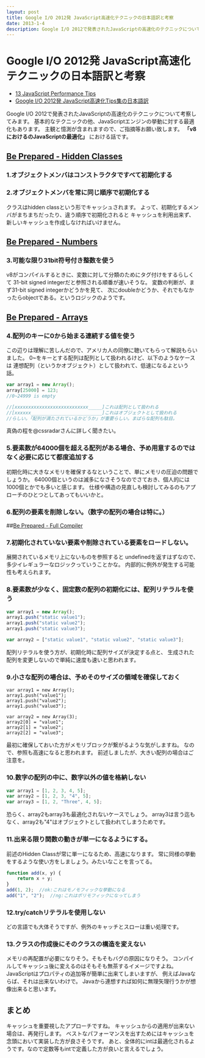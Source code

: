 ```yaml
---
layout: post
title: Google I/O 2012発 JavaScript高速化テクニックの日本語訳と考察
date: 2013-1-4
description: Google I/O 2012で発表されたJavaScriptの高速化のテクニックについて考察してみます。
---
```


# Google I/O 2012発 JavaScript高速化テクニックの日本語訳と考察

+ [13 JavaScript Performance Tips](http://www.jonefox.com/blog/2012/07/10/13-javascript-performance-tips/)
+ [Google I/O 2012発 JavaScript高速化Tips集の日本語訳](http://tech.a-listers.jp/2012/07/13/13-javascript-performance-tips/)

Google I/O 2012で発表されたJavaScriptの高速化のテクニックについて考察してみます。
基本的なテクニックの他、JavaScriptエンジンの挙動に対する最適化もあります。
主観と憶測が含まれますので、ご指摘等お願い致します。
**「v8におけるのJavaScriptの最適化」** における話です。

## [Be Prepared - Hidden Classes](http://www.youtube.com/watch?v=UJPdhx5zTaw&t=10m30s)

### 1.オブジェクトメンバはコンストラクタですべて初期化する

### 2.オブジェクトメンバを常に同じ順序で初期化する

クラスはhidden classという形でキャッシュされます。
よって、初期化するメンバがまちまちだったり、違う順序で初期化されると
キャッシュを利用出来ず、新しいキャッシュを作成しなければいけません。

## [Be Prepared - Numbers](http://www.youtube.com/watch?v=UJPdhx5zTaw&t=15m30s)

### 3.可能な限り31bit符号付き整数を使う

v8がコンパイルするときに、変数に対して分類のためにタグ付けをするらしくて
31-bit signed integerだと参照される順番が速いそうな。
変数の判断が、まず31-bit signed integerかどうかを見て、
次にdoubleかどうか、それでもなかったらobjectである。というロジックのようです。

## [Be Prepared - Arrays](http://www.youtube.com/watch?v=UJPdhx5zTaw&t=17m25s)

### 4.配列のキーに0から始まる連続する値を使う

この辺りは理解に苦しんだので、アメリカ人の同僚に聴いてもらって解説もらいました。
0~をキーとする配列は配列として扱われるけど、以下のようなケースは
連想配列（というかオブジェクト）として扱われて、低速になるよという話。

```js
var array1 = new Array();
array[25000] = 123;
//0~24999 is empty

//[xxxxxxxxxxxxxxxxxxxxxxxxxxx_____]これは配列として扱われる
//[xxxxxx__________________________]これはオブジェクトとして扱われる
//らしい。「配列が満たされているかどうか」が重要らしい。まばらな配列も駄目。
```

真偽の程を@cssradarさんに詳しく聞きたい。

### 5.要素数が64000個を超える配列がある場合、予め用意するのではなく必要に応じて都度追加する

初期化時に大きなメモリを確保するなということで、単にメモリの圧迫の問題でしょうか。
64000個というのは滅多になさそうなのでさておき、個人的には1000個とかでも多いと感じます。
仕様や構造の見直しも検討してみるのもアプローチのひとつとしてあってもいいかと。

### 6.配列の要素を削除しない。（数字の配列の場合は特に。）

##[Be Prepared - Full Compiler](http://www.youtube.com/watch?v=UJPdhx5zTaw&t=26m35s)

### 7.初期化されていない要素や削除されている要素をロードしない。

展開されているメモリ上にないものを参照すると
undefinedを返すはずなので、多少イレギュラーなロジックっていうことかな。
内部的に例外が発生する可能性も考えられます。

### 8.要素数が少なく、固定数の配列の初期化には、配列リテラルを使う

```js
var array1 = new Array();
array1.push("static value1");
array1.push("static value2");
array1.push("static value3");

var array2 = ["static value1", "static value2", "static value3"];
```

配列リテラルを使う方が、初期化時に配列サイズが決定する点と、
生成された配列を変更しないので単純に速度も速いと思われます。

### 9.小さな配列の場合は、予めそのサイズの領域を確保しておく

```
var array1 = new Array();
array1.push("value1");
array1.push("value2");
array1.push("value3");

var array2 = new Array(3);
array2[0] = "value1";
array2[1] = "value2";
array2[2] = "value3";
```

最初に確保しておいた方がメモリブロックが繋がるような気がしますね。
なので、参照も高速になると思われます。
前述しましたが、大きい配列の場合はご注意を。

### 10.数字の配列の中に、数字以外の値を格納しない

```js
var array1 = [1, 2, 3, 4, 5];
var array2 = [1, 2, 3, "4", 5];
var array3 = [1, 2, "Three", 4, 5];
```

恐らく、array2もarray3も最適化されないケースでしょう。
array3は言う迄もなく、array2も"4"はオブジェクトとして扱われてしまうためです。

### 11.出来る限り関数の動きが単一になるようにする。

前述のHidden Classが常に単一になるため、高速になります。
常に同様の挙動をするような使い方をしましょう。みたいなことを言ってる。

```js
function add(x, y) {
	return x + y;
}
add(1, 2);	//ok:これはモノモフィックな挙動になる
add("1", "2");	//ng:これはポリモフィックになってしまう
```

### 12.try/catchリテラルを使用しない

どの言語でも大体そうですが、例外のキャッチとスローは重い処理です。

### 13.クラスの作成後にそのクラスの構造を変えない

メモリの再配置が必要になりそう。そもそもバグの原因になりそう。
コンパイルしてキャッシュ後に変えるのはそもそも無茶するイメージですよね。
JavaScriptはプロパティの追加等が簡単に出来てしまいますが、
例えばJavaならば、それは出来ないわけで。
Javaから連想すれば如何に無理矢理行うかが想像出来ると思います。

## まとめ

キャッシュを重要視したアプローチですね。
キャッシュからの適用が出来ない場合は、再発行します。
ベストなパフォーマンスを出すためにはキャッシュを念頭において実装した方が良さそうです。
あと、全体的にintは最適化されるようです。なので定数等もintで定義した方が良いと言えるでしょう。